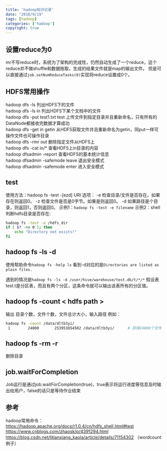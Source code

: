 ```yaml
---
title: 'hadoop知识记录'
date: "2018/9/19"
tags: [hadoop]
categories: ['hadoop']
copyright: true
---
```

## 设置reduce为0
mr不写reduce时，系统为了架构的完成性，仍然自动生成了一个reduce，这个reduce并不做shuffle和数据拖取，生成的结果文件就是map的输出文件。
但是可以直接通过`job.setNumReduceTasks(0)`实现将reduce设置成0个。

## HDFS常用操作
hadoop dfs -ls 列出HDFS下的文件  
hadoop dfs -ls in 列出HDFS下某个文档中的文件  
hadoop dfs -put test1.txt test 上传文件到指定目录并且重新命名，只有所有的DataNode都接收完数据才算成功  
hadoop dfs -get in getin 从HDFS获取文件并且重新命名为getin，同put一样可操作文件也可操作目录  
hadoop dfs -rmr out 删除指定文件从HDFS上  
hadoop dfs -cat in/* 查看HDFS上in目录的内容  
hadoop dfsadmin -report 查看HDFS的基本统计信息   
hadoop dfsadmin -safemode leave 退出安全模式  
hadoop dfsadmin -safemode enter 进入安全模式  

## test
使用方法：hadoop fs -test -[ezd] URI
选项：
-e 检查目录/文件是否存在。如果存在则返回0。
-z 检查文件是否是0字节。如果是则返回0。 
-d 如果路径是个目录，则返回1，否则返回0。
示例1：`hadoop fs -test -e filename`
示例2：shell判断hdfs目录是否存在:
```sh
hadoop fs -test -e /hdfs_dir
if [ $? -ne 0 ]; then
    echo "Directory not exists!"
fi
```

## hadoop fs -ls -d
使用帮助命令`hadoop fs -help ls` 看到-d对应的是`Directories are listed as plain files.`

遇到的情况是`hadoop fs -ls -d /user/hive/warehouse/test.db/t/*/*` 假设表test.t是分区表，而且有两个分区，这条命令就可以输出该表所有的分区值。  

## hadoop fs -count < hdfs path >
输出 目录个数，文件个数，文件总计大小，输入路径
例如：
```bash
hadoop fs -count /data/dltb3yi/
 1        24000       253953854502 /data/dltb3yi/      # 获得24000个文件
```
## hadoop fs -rm -r
删除目录

## job.waitForCompletion
Job运行是通过job.waitForCompletion(true)，true表示将运行进度等信息及时输出给用户，false的话只是等待作业结束

## 参考
hadoop常用命令：https://hadoop.apache.org/docs/r1.0.4/cn/hdfs_shell.html#test
https://www.cnblogs.com/zhaosk/p/4391294.html
https://blog.csdn.net/litianxiang_kaola/article/details/71154302  （wordcount例子）

